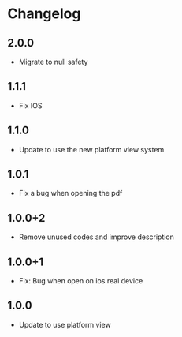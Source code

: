 # Changelog

## 2.0.0

* Migrate to null safety

## 1.1.1

* Fix IOS

## 1.1.0

* Update to use the new platform view system

## 1.0.1

* Fix a bug when opening the pdf

## 1.0.0+2

* Remove unused codes and improve description

## 1.0.0+1

* Fix: Bug when open on ios real device

## 1.0.0

* Update to use platform view
